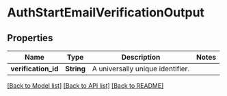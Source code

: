 # AuthStartEmailVerificationOutput

## Properties

Name | Type | Description | Notes
------------ | ------------- | ------------- | -------------
**verification_id** | **String** | A universally unique identifier. | 

[[Back to Model list]](../README.md#documentation-for-models) [[Back to API list]](../README.md#documentation-for-api-endpoints) [[Back to README]](../README.md)



